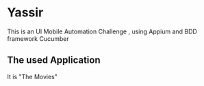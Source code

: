 # Yassir
This is an UI Mobile Automation Challenge , using Appium and BDD framework Cucumber 
## The used Application
It is "The Movies" 
